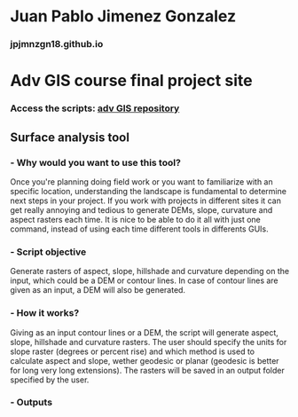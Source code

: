 # **Juan Pablo Jimenez Gonzalez**
### jpjmnzgn18.github.io
# Adv GIS course final project site
### Access the scripts: [adv GIS repository](https://github.com/jpjmnzgn18/GIS_Python.git)
## Surface analysis tool
### - Why would you want to use this tool?
Once you're planning doing field work or you want to familiarize with an specific location, understanding the landscape is fundamental to determine next steps in your project. If you work with projects in different sites it can get really annoying and tedious to generate DEMs, slope, curvature and aspect rasters each time. It is nice to be able to do it all with just one command, instead of using each time different tools in differents GUIs.

### - Script objective
Generate rasters of aspect, slope, hillshade and curvature depending on the input, which could be a DEM or contour lines. In case of contour lines are given as an input, a DEM will also be generated.

### - How it works?
Giving as an input contour lines or a DEM, the script will generate aspect, slope, hillshade and curvature rasters. The user should specify the units for slope raster (degrees or percent rise) and which method is used to calculate aspect and slope, wether geodesic or planar (geodesic is better for long very long extensions). The rasters will be saved in an output folder specified by the user.

### - Outputs
